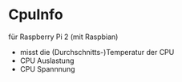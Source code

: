 # CpuInfo

für Raspberry Pi 2 (mit Raspbian)

- misst die (Durchschnitts-)Temperatur der CPU
- CPU Auslastung
- CPU Spannnung
